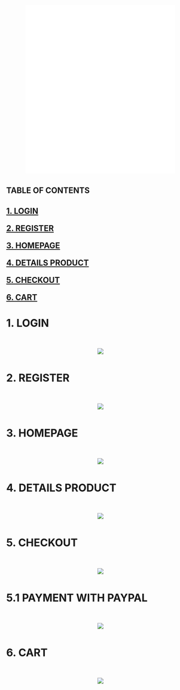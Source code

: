 <p align="center">
  <img width="400" height="450" src="https://github.com/hann2607/HANSHOP/blob/main/images/logo.png">
</p>

<h2>TABLE OF CONTENTS<h2>

[1. LOGIN](#login)  

[2. REGISTER](#register)  

[3. HOMEPAGE](#homepage)  

[4. DETAILS PRODUCT](#detailsProduct)  

[5. CHECKOUT](#checkout)  

[6. CART](#cart)  


<a name = "login"></a>
<h1>1. LOGIN<h1>
<p align="center">
<img src="https://user-images.githubusercontent.com/117273434/205692995-758841c0-4ee4-4582-afa5-b6f000e35922.png">
</p>

<a name = "register"></a>
<h1>2. REGISTER<h1>
<p align="center">
<img src="https://user-images.githubusercontent.com/117273434/205693510-f1899edb-c3d6-4b79-9cbb-a4978af8bc85.png">
</p>

<a name = "homepage"></a>
<h1>3. HOMEPAGE<h1>
<p align="center">
<img src="https://user-images.githubusercontent.com/117273434/205694698-41ae0463-b7f3-44ba-9079-55860f4819aa.png">
</p>

<a name = "detailsProduct"></a>
<h1>4. DETAILS PRODUCT<h1>
<p align="center">
<img src="https://user-images.githubusercontent.com/117273434/205694792-47fafb84-7412-4a0b-8d20-f12e4c73a5e2.png">
</p>

<a name = "checkout"></a>
<h1>5. CHECKOUT<h1>
<p align="center">
<img src="https://user-images.githubusercontent.com/117273434/205694983-43c23621-e807-479d-b214-1f90dfccc075.png">
</p>

<h1>5.1 PAYMENT WITH PAYPAL<h1>
<p align="center">
<img src="https://user-images.githubusercontent.com/117273434/205695467-b015e746-8c50-4377-b695-a2861c26baa2.png">
</p>

<a name = "cart"></a>
<h1>6. CART<h1>
<p align="center">
<img src="https://user-images.githubusercontent.com/117273434/205695558-39c1ef78-b012-4071-beb2-6f10003ad45f.png">
</p>
